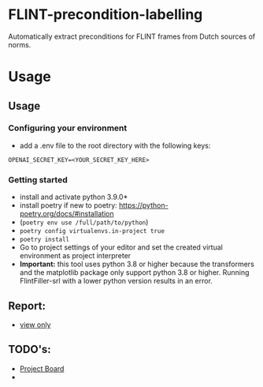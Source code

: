 # FLINT-precondition-labelling
Automatically extract preconditions for FLINT frames from Dutch sources of norms.


# Usage

## Usage

### Configuring your environment
- add a .env file to the root directory with the following keys:
```
OPENAI_SECRET_KEY=<YOUR_SECRET_KEY_HERE>
```

### Getting started

- install and activate python 3.9.0*
- install poetry if new to poetry: https://python-poetry.org/docs/#installation
- (`poetry env use /full/path/to/python`)
- `poetry config virtualenvs.in-project true`
- `poetry install`
- Go to project settings of your editor and set the created virtual environment as project interpreter
- **Important:** this tool uses python 3.8 or higher because the transformers and the matplotlib package only support python 3.8 or higher. Running
  FlintFiller-srl with a lower python version results in an error.



## Report:
- [view only](https://www.overleaf.com/read/vwhrjrsnsxrj#6d5464)

## TODO's:
- [Project Board](https://github.com/users/JuliusHuizing/projects/1/views/1)
- 
